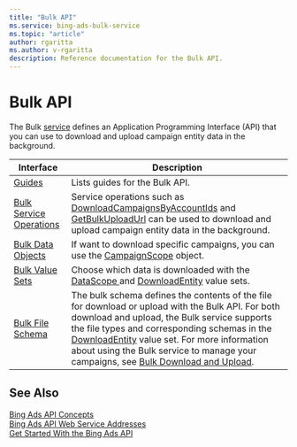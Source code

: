 ```yaml
---
title: "Bulk API"
ms.service: bing-ads-bulk-service
ms.topic: "article"
author: rgaritta
ms.author: v-rgaritta
description: Reference documentation for the Bulk API.
---
```

# Bulk API
The Bulk [service](../guides/web-service-addresses.md) defines an Application Programming Interface (API) that you can use to download and upload campaign entity data in the background.

|Interface|Description|
|---------|---------|
|[Guides](../guides/bulk-guides.md)|Lists guides for the Bulk API.|
|[Bulk Service Operations](bulk-service-operations.md)|Service operations such as [DownloadCampaignsByAccountIds](downloadcampaignsbyaccountids.md) and [GetBulkUploadUrl](getbulkuploadurl.md) can be used to download and upload campaign entity data in the background.|
|[Bulk Data Objects](bulk-data-objects.md)|If want to download specific campaigns, you can use the [CampaignScope](campaignscope.md) object.|
|[Bulk Value Sets](bulk-value-sets.md)|Choose which data is downloaded with the [DataScope ](datascope.md) and [DownloadEntity](downloadentity.md) value sets.|
|[Bulk File Schema](bulk-file-schema.md)|The bulk schema defines the contents of the file for download or upload with the Bulk API. For both download and upload, the Bulk service supports the file types and corresponding schemas in the [DownloadEntity](downloadentity.md) value set. For more information about using the Bulk service to manage your campaigns, see [Bulk Download and Upload](../guides/bulk-download-upload.md). |

## See Also

[Bing Ads API Concepts](../guides/concepts.md)  
[Bing Ads API Web Service Addresses](../guides/web-service-addresses.md)  
[Get Started With the Bing Ads API](../guides/get-started.md)
